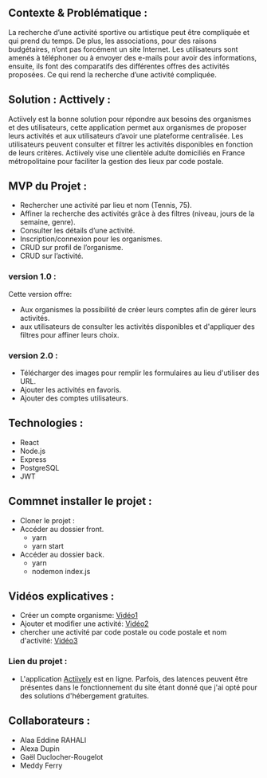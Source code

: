 ## Contexte & Problématique :

La recherche d’une activité sportive ou artistique peut être compliquée et qui prend du temps. De plus, les associations, pour des raisons
budgétaires, n’ont pas forcément un site Internet. Les utilisateurs sont amenés à téléphoner ou à envoyer des e-mails pour avoir des informations, ensuite, ils font des comparatifs des différentes offres des activités proposées. Ce qui rend la recherche d’une activité compliquée.

## Solution : Acttively :

Actiively est la bonne solution pour répondre aux besoins des organismes et des utilisateurs, cette application permet aux organismes de proposer leurs activités et aux utilisateurs d’avoir une plateforme centralisée. Les utilisateurs peuvent consulter et filtrer les activités disponibles en fonction de leurs critères. Actiively vise une clientèle adulte domiciliés en France métropolitaine pour faciliter la gestion des lieux par code postale.

## MVP du Projet :

- Rechercher une activité par lieu et nom (Tennis, 75).
- Affiner la recherche des activités grâce à des filtres (niveau, jours de la semaine, genre).
- Consulter les détails d’une activité.
- Inscription/connexion pour les organismes.
- CRUD sur profil de l’organisme.
- CRUD sur l’activité.

### version 1.0 :

Cette version offre:

- Aux organismes la possibilité de créer leurs comptes afin de gérer leurs activités.
- aux utilisateurs de consulter les activités disponibles et d'appliquer des filtres pour affiner leurs choix.

### version 2.0 :

- Télécharger des images pour remplir les formulaires au lieu d'utiliser des URL.
- Ajouter les activités en favoris.
- Ajouter des comptes utilisateurs.

## Technologies :

- React
- Node.js
- Express
- PostgreSQL
- JWT

## Commnet installer le projet :

- Cloner le projet :
- Accéder au dossier front.
  - yarn
  - yarn start
- Accéder au dossier back.
  - yarn
  - nodemon index.js

## Vidéos explicatives :

- Créer un compte organisme: [Vidéo1](https://player.vimeo.com/video/849726308)
- Ajouter et modifier une activité: [Vidéo2](https://player.vimeo.com/video/849729198)
- chercher une activité par code postale ou code postale et nom d'activité: [Vidéo3](https://player.vimeo.com/video/849729918)

### Lien du projet :

- L'application [Actiively](https://actiively.onrender.com/) est en ligne. Parfois, des latences peuvent être présentes dans le fonctionnement du site étant donné que j'ai opté pour des solutions d'hébergement gratuites.

## Collaborateurs :

- Alaa Eddine RAHALI
- Alexa Dupin
- Gaël Duclocher-Rougelot
- Meddy Ferry
